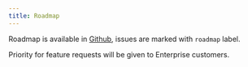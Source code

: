```yaml
---
title: Roadmap
---
```


Roadmap is available in [Github](https://github.com/rowsncolumns/grid/issues), issues are marked with `roadmap` label.

Priority for feature requests will be given to Enterprise customers.
